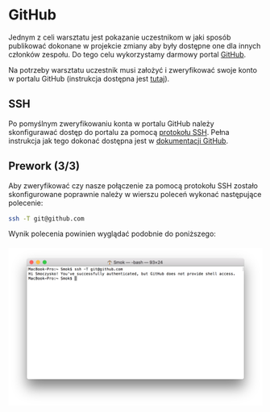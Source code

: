 # GitHub

Jednym z celi warsztatu jest pokazanie uczestnikom w jaki sposób publikować dokonane w projekcie zmiany aby były dostępne one dla innych członków zespołu. Do tego celu wykorzystamy darmowy portal [GitHub](https://github.com).

Na potrzeby warsztatu uczestnik musi założyć i zweryfikować swoje konto w portalu GitHub (instrukcja dostępna jest [tutaj](https://help.github.com/articles/signing-up-for-a-new-github-account/)).

## SSH

Po pomyślnym zweryfikowaniu konta w portalu GitHub należy skonfigurawać dostęp do portalu za pomocą [protokołu SSH](https://en.wikipedia.org/wiki/Secure_Shell). Pełna instrukcja jak tego dokonać dostępna jest w [dokumentacji GitHub](https://help.github.com/articles/connecting-to-github-with-ssh/).

## Prework (3/3)

Aby zweryfikować czy nasze połączenie za pomocą protokołu SSH zostało skonfigurowane poprawnie należy w wierszu poleceń wykonać następujące polecenie:

```bash
ssh -T git@github.com
```

Wynik polecenia powinien wyglądać podobnie do poniższego:

##### ![](/assets/prework_03_ssh.png) 